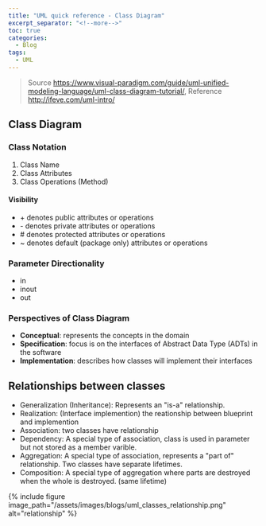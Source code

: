 ```yaml
---
title: "UML quick reference - Class Diagram"
excerpt_separator: "<!--more-->"
toc: true
categories:
  - Blog
tags:
  - UML
---
```


> Source https://www.visual-paradigm.com/guide/uml-unified-modeling-language/uml-class-diagram-tutorial/, Reference http://ifeve.com/uml-intro/

## Class Diagram

### Class Notation
1. Class Name
2. Class Attributes
3. Class Operations (Method)


 
#### Visibility
* \+ denotes public attributes or operations
* \- denotes private attributes or operations
* \# denotes protected attributes or operations
* ~ denotes default (package only) attributes or operations

### Parameter Directionality
* in
* inout
* out

### Perspectives of Class Diagram
* **Conceptual**: represents the concepts in the domain
* **Specification**: focus is on the interfaces of Abstract Data Type (ADTs) in the software
* **Implementation**: describes how classes will implement their interfaces

## Relationships between classes
* Generalization (Inheritance): Represents an "is-a" relationship.
* Realization: (Interface implemention) the reationship between blueprint and implemention
* Association: two classes have relationship
* Dependency: A special type of association, class is used in parameter but not stored as a member varible.
* Aggregation: A special type of association, represents a "part of" relationship. Two classes have separate lifetimes.
* Composition: A special type of aggregation where parts are destroyed when the whole is destroyed. (same lifetime)

{% include figure image_path="/assets/images/blogs/uml_classes_relationship.png" alt="relationship" %}

